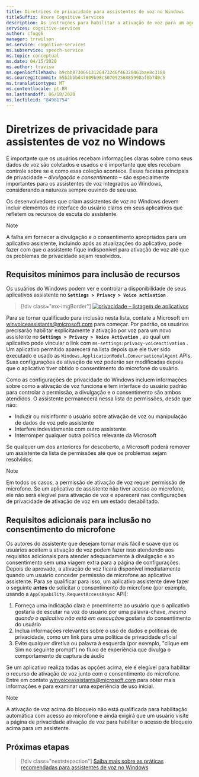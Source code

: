 ```yaml
---
title: Diretrizes de privacidade para assistentes de voz no Windows
titleSuffix: Azure Cognitive Services
description: As instruções para habilitar a ativação de voz para um agente de voz por padrão.
services: cognitive-services
author: cfogg6
manager: trrwilson
ms.service: cognitive-services
ms.subservice: speech-service
ms.topic: conceptual
ms.date: 04/15/2020
ms.author: travisw
ms.openlocfilehash: b9cbb873066131264732d6f46320461bae8c3188
ms.sourcegitcommit: 55b2bbbd47809b98c50709256885998af8b7d0c5
ms.translationtype: MT
ms.contentlocale: pt-BR
ms.lasthandoff: 06/18/2020
ms.locfileid: "84981754"
---
```

# <a name="privacy-guidelines-for-voice-assistants-on-windows"></a>Diretrizes de privacidade para assistentes de voz no Windows

É importante que os usuários recebam informações claras sobre como seus dados de voz são coletados e usados e é importante que eles recebam controle sobre se e como essa coleção acontece. Essas facetas principais de privacidade – *divulgação* e *consentimento* – são especialmente importantes para os assistentes de voz integrados ao Windows, considerando a natureza sempre ouvindo de seu uso.

Os desenvolvedores que criam assistentes de voz no Windows devem incluir elementos de interface do usuário claros em seus aplicativos que refletem os recursos de escuta do assistente.

> [!NOTE]
> A falha em fornecer a divulgação e o consentimento apropriados para um aplicativo assistente, incluindo após as atualizações do aplicativo, pode fazer com que o assistente fique indisponível para ativação de voz até que os problemas de privacidade sejam resolvidos.

## <a name="minimum-requirements-for-feature-inclusion"></a>Requisitos mínimos para inclusão de recursos

Os usuários do Windows podem ver e controlar a disponibilidade de seus aplicativos assistente no **`Settings > Privacy > Voice activation`** .

 > [!div class="mx-imgBorder"]
 > [![privacidade – listagem de aplicativos](media/voice-assistants/windows_voice_assistant/privacy-app-listing.png "Uma entrada de configuração de privacidade de ativação do Windows Voice para um aplicativo assistente")](media/voice-assistants/windows_voice_assistant/privacy-app-listing.png#lightbox)

Para se tornar qualificado para inclusão nesta lista, contate a Microsoft em winvoiceassistants@microsoft.com para começar. Por padrão, os usuários precisarão habilitar explicitamente a ativação por voz para um novo assistente no **`Settings > Privacy > Voice Activation`** , ao qual um aplicativo pode vincular o link com `ms-settings:privacy-voiceactivation` . Um aplicativo permitido aparecerá na lista depois que ele tiver sido executado e usado as `Windows.ApplicationModel.ConversationalAgent` APIs. Suas configurações de ativação de voz poderão ser modificadas depois que o aplicativo tiver obtido o consentimento do microfone do usuário.

Como as configurações de privacidade do Windows incluem informações sobre como a ativação de voz funciona e tem interface do usuário padrão para controlar a permissão, a divulgação e o consentimento são ambos atendidos. O assistente permanecerá nessa lista de permissões, desde que não:

* Induzir ou misinformr o usuário sobre ativação de voz ou manipulação de dados de voz pelo assistente
* Interfere indevidamente com outro assistente
* Interromper qualquer outra política relevante da Microsoft

Se qualquer um dos anteriores for descoberto, a Microsoft poderá remover um assistente da lista de permissões até que os problemas sejam resolvidos.

> [!NOTE]
> Em todos os casos, a permissão de ativação de voz requer permissão de microfone. Se um aplicativo de assistente não tiver acesso ao microfone, ele não será elegível para ativação de voz e aparecerá nas configurações de privacidade de ativação de voz em um estado desabilitado.

## <a name="additional-requirements-for-inclusion-in-microphone-consent"></a>Requisitos adicionais para inclusão no consentimento do microfone

Os autores do assistente que desejam tornar mais fácil e suave que os usuários aceitem a ativação de voz podem fazer isso atendendo aos requisitos adicionais para atender adequadamente à divulgação e ao consentimento sem uma viagem extra para a página de configurações. Depois de aprovado, a ativação de voz ficará disponível imediatamente quando um usuário conceder permissão de microfone ao aplicativo assistente. Para se qualificar para isso, um aplicativo assistente deve fazer o seguinte **antes** de solicitar o consentimento do microfone (por exemplo, usando a `AppCapability.RequestAccessAsync` API):

1. Forneça uma indicação clara e proeminente ao usuário que o aplicativo gostaria de escutar na voz do usuário por uma palavra-chave, *mesmo quando o aplicativo não está em execução*e gostaria do consentimento do usuário
1. Inclua informações relevantes sobre o uso de dados e políticas de privacidade, como um link para uma política de privacidade oficial
1. Evite qualquer diretiva ou palavra à esquerda (por exemplo, "clique em Sim no seguinte prompt") no fluxo de experiência que divulga o comportamento de captura de áudio

Se um aplicativo realiza todas as opções acima, ele é elegível para habilitar o recurso de ativação de voz junto com o consentimento do microfone. Entre em contato winvoiceassistants@microsoft.com para obter mais informações e para examinar uma experiência de uso inicial.

> [!NOTE]
> A ativação de voz acima do bloqueio não está qualificada para habilitação automática com acesso ao microfone e ainda exigirá que um usuário visite a página de privacidade ativação de voz para habilitar o acesso de bloqueio acima para um assistente.

## <a name="next-steps"></a>Próximas etapas

> [!div class="nextstepaction"]
> [Saiba mais sobre as práticas recomendadas para assistentes de voz no Windows](windows-voice-assistants-best-practices.md)